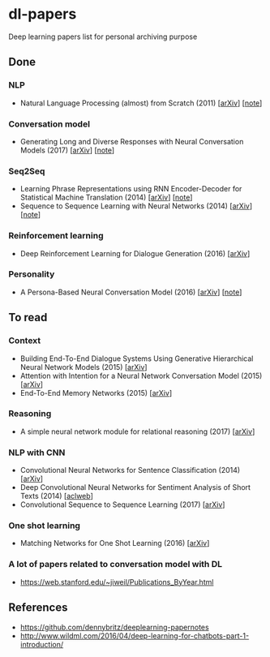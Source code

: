 # dl-papers
Deep learning papers list for personal archiving purpose

## Done

### NLP
- Natural Language Processing (almost) from Scratch (2011) [[arXiv](https://arxiv.org/abs/1103.0398)] [[note](/notes/nlp_from_scratch.md)]

### Conversation model
- Generating Long and Diverse Responses with Neural Conversation Models (2017) [[arXiv](https://arxiv.org/abs/1701.03185)] [[note](/notes/generate_long_diverse_resp.md)]

### Seq2Seq
- Learning Phrase Representations using RNN Encoder-Decoder for Statistical Machine Translation (2014) [[arXiv](https://arxiv.org/abs/1406.1078)] [[note](/notes/seq2seq.md)]
- Sequence to Sequence Learning with Neural Networks (2014) [[arXiv](https://arxiv.org/abs/1409.3215)] [[note](/notes/seq2seq.md)]

### Reinforcement learning
- Deep Reinforcement Learning for Dialogue Generation (2016) [[arXiv](https://arxiv.org/pdf/1606.01541.pdf)]

### Personality
- A Persona-Based Neural Conversation Model (2016) [[arXiv](https://arxiv.org/abs/1603.06155)] [[note](/notes/persona_based_conv_model.md)]


## To read

### Context
- Building End-To-End Dialogue Systems Using Generative Hierarchical Neural Network Models (2015) [[arXiv](https://arxiv.org/abs/1507.04808)]
- Attention with Intention for a Neural Network Conversation Model (2015) [[arXiv](https://arxiv.org/abs/1510.08565)]
- End-To-End Memory Networks (2015) [[arXiv](https://arxiv.org/abs/1503.08895)]

### Reasoning
- A simple neural network module for relational reasoning (2017) [[arXiv](https://arxiv.org/abs/1706.01427)]  

### NLP with CNN
- Convolutional Neural Networks for Sentence Classification (2014) [[arXiv](https://arxiv.org/abs/1408.5882)]
- Deep Convolutional Neural Networks for Sentiment Analysis of Short Texts (2014) [[aclweb](http://www.aclweb.org/anthology/C14-1008)]
- Convolutional Sequence to Sequence Learning (2017) [[arXiv](https://arxiv.org/abs/1705.03122)]

### One shot learning
- Matching Networks for One Shot Learning (2016) [[arXiv](https://arxiv.org/abs/1606.04080)]

### A lot of papers related to conversation model with DL
- https://web.stanford.edu/~jiweil/Publications_ByYear.html


## References  
- https://github.com/dennybritz/deeplearning-papernotes
- http://www.wildml.com/2016/04/deep-learning-for-chatbots-part-1-introduction/  
